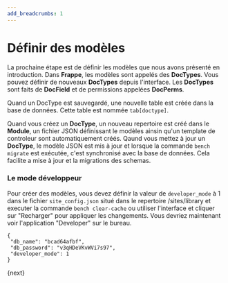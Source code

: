 ```yaml
---
add_breadcrumbs: 1
---
```

# Définir des modèles

La prochaine étape est de définir les modèles que nous avons présenté en introduction. Dans **Frappe**, les modèles sont appelés
des **DocTypes**. Vous pouvez définir de nouveaux **DocTypes** depuis l'interface. Les **DocTypes** sont faits de **DocField**
et de permissions appelées **DocPerms**.

Quand un DocType est sauvegardé, une nouvelle table est créée dans la base de données. Cette table est nommée `tab[doctype]`.

Quand vous créez un **DocType**, un nouveau repertoire est créé dans le **Module**, un fichier JSON définissant le modèles
ainsin qu'un template de controleur sont automatiquement créés.
Qaund vous mettez à jour un **DocType**, le modèle JSON est mis à jour et lorsque la commande `bench migrate` est exécutée,
c'est synchronisé avec la base de données. Cela facilite a mise à jour et la migrations des schemas.

### Le mode développeur

Pour créer des modèles, vous devez définir la valeur de `developer_mode` à 1 dans le fichier `site_config.json` situé dans
le repertoire /sites/library et executer la commande `bench clear-cache` ou utiliser l'interface et cliquer sur "Recharger"
pour appliquer les changements. Vous devriez maintenant voir l'application "Developer" sur le bureau.

	{
	 "db_name": "bcad64afbf",
	 "db_password": "v3qHDeVKvWVi7s97",
	 "developer_mode": 1
	}

{next}
